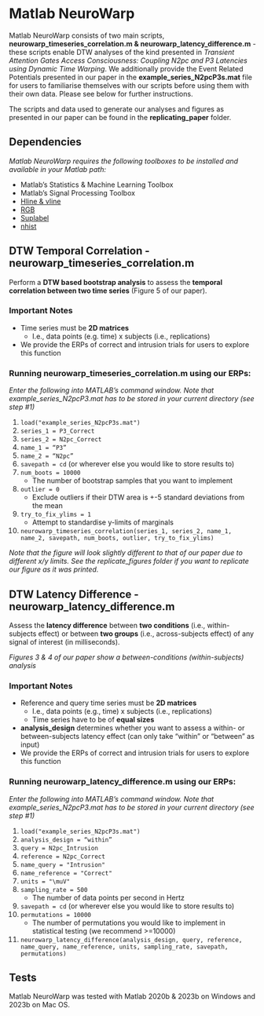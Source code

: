 # Matlab NeuroWarp

Matlab NeuroWarp consists of two main scripts, **neurowarp_timeseries_correlation.m & neurowarp_latency_difference.m** - these scripts enable DTW analyses of the kind presented in *Transient Attention Gates Access Consciousness: Coupling N2pc and P3 Latencies using Dynamic Time Warping*. We additionally provide the Event Related Potentials presented in our paper in the **example_series_N2pcP3s.mat** file for users to familiarise themselves with our scripts before using them with their own data. Please see below for  further instructions.

The scripts and data used to generate our analyses and figures as presented in our paper can be found in the **replicating_paper** folder.  

## Dependencies
*Matlab NeuroWarp requires the following toolboxes to be installed and available in your Matlab path:*
- Matlab’s Statistics & Machine Learning Toolbox
- Matlab’s Signal Processing Toolbox
- [Hline & vline](https://de.mathworks.com/matlabcentral/fileexchange/1039-hline-and-vline )
- [RGB](https://de.mathworks.com/matlabcentral/fileexchange/46872-intuitive-rgb-color-values-from-xkcd)
- [Suplabel](https://de.mathworks.com/matlabcentral/fileexchange/7772-suplabel )
- [nhist](https://de.mathworks.com/matlabcentral/fileexchange/27388-plot-and-compare-histograms-pretty-by-default)

## DTW Temporal Correlation - neurowarp_timeseries_correlation.m
Perform a **DTW based bootstrap analysis** to assess the **temporal correlation between two time series** (Figure 5 of our paper).

### Important Notes
- Time series must be **2D matrices**
	- I.e., data points (e.g. time) x subjects (i.e., replications)
- We provide the ERPs of correct and intrusion trials for users to explore this function

### Running neurowarp_timeseries_correlation.m using our ERPs:
*Enter the following into MATLAB’s command window. Note that example_series_N2pcP3.mat has to be stored in your current directory (see step #1)*
1.	`load("example_series_N2pcP3s.mat")`
2.	`series_1 = P3_Correct`
3.	`series_2 = N2pc_Correct`
4.	`name_1 = “P3”`
5.	`name_2 = “N2pc”`
6.	`savepath = cd` (or wherever else you would like to store results to)
7.	`num_boots = 10000`
	- The number of bootstrap samples that you want to implement
8.	`outlier = 0`
	- Exclude outliers if their DTW area is +-5 standard deviations from the mean
9.	`try_to_fix_ylims = 1`
	- Attempt to standardise y-limits of marginals
10.	`neurowarp_timeseries_correlation(series_1, series_2, name_1, name_2, savepath, num_boots, outlier, try_to_fix_ylims)`

*Note that the figure will look slightly different to that of our paper due to different x/y limits. See the replicate_figures folder if you want to replicate our figure as it was printed.*

## DTW Latency Difference - neurowarp_latency_difference.m
Assess the **latency difference** between **two conditions** (i.e., within-subjects effect) or between **two groups** (i.e., across-subjects effect) of any signal of interest (in milliseconds).

*Figures 3 & 4 of our paper show a between-conditions (within-subjects) analysis*

### Important Notes
- Reference and query time series must be **2D matrices**
	- I.e., data points (e.g., time) x subjects (i.e., replications)
	- Time series have to be of **equal sizes**
- **analysis_design** determines whether you want to assess a within- or between-subjects latency effect (can only take “within” or “between” as input)
- We provide the ERPs of correct and intrusion trials for users to explore this function

### Running neurowarp_latency_difference.m using our ERPs:
*Enter the following into MATLAB’s command window. Note that example_series_N2pcP3.mat has to be stored in your current directory (see step #1)*
1.	`load("example_series_N2pcP3s.mat")`
2.	`analysis_design = “within”`
3.	`query = N2pc_Intrusion`
4.	`reference = N2pc_Correct`
5.	`name_query = "Intrusion"`
6.	`name_reference = "Correct"`
7.	`units = "\muV"`
8.	`sampling_rate = 500`
	- The number of data points per second in Hertz
9.	`savepath = cd` (or wherever else you would like to store results to)
10.	`permutations = 10000`
	- The number of permutations you would like to implement in statistical testing (we recommend >=10000)
11.	`neurowarp_latency_difference(analysis_design, query, reference, name_query, name_reference, units, sampling_rate, savepath, permutations)`

## Tests
Matlab NeuroWarp was tested with Matlab 2020b & 2023b on Windows and 2023b on Mac OS.